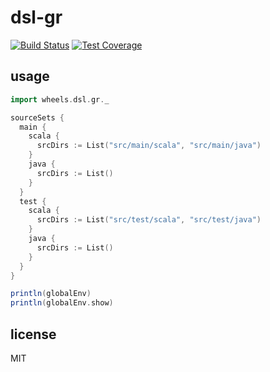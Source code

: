 # dsl-gr

[![Build Status][build-badge]][build-status]
[![Test Coverage][coverage-badge]][coverage-result]

## usage

```scala
import wheels.dsl.gr._

sourceSets {
  main {
    scala {
      srcDirs := List("src/main/scala", "src/main/java")
    }
    java {
      srcDirs := List()
    }
  }
  test {
    scala {
      srcDirs := List("src/test/scala", "src/test/java")
    }
    java {
      srcDirs := List()
    }
  }
}

println(globalEnv)
println(globalEnv.show)
```

## license

MIT

[build-badge]: https://img.shields.io/travis/airt/dsl-gr.svg
[build-status]: https://travis-ci.org/airt/dsl-gr
[coverage-badge]: https://img.shields.io/coveralls/airt/dsl-gr.svg
[coverage-result]: https://coveralls.io/github/airt/dsl-gr
